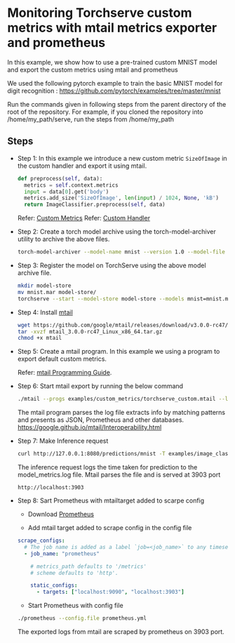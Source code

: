 # Monitoring Torchserve custom metrics with mtail metrics exporter and prometheus

In this example, we show how to use a pre-trained custom MNIST model and export the custom metrics using mtail and prometheus

We used the following pytorch example to train the basic MNIST model for digit recognition : https://github.com/pytorch/examples/tree/master/mnist

Run the commands given in following steps from the parent directory of the root of the repository. For example, if you cloned the repository into /home/my_path/serve, run the steps from /home/my_path

## Steps

- Step 1: In this example we introduce a new custom metric `SizeOfImage` in the custom handler and export it using mtail.

  ```python
  def preprocess(self, data):
    metrics = self.context.metrics
    input = data[0].get('body')
    metrics.add_size('SizeOfImage', len(input) / 1024, None, 'kB')
    return ImageClassifier.preprocess(self, data)
  ```

  Refer: [Custom Metrics](https://github.com/pytorch/serve/blob/master/docs/metrics.md#custom-metrics-api)
  Refer: [Custom Handler](https://github.com/pytorch/serve/blob/master/docs/custom_service.md#custom-handlers)

- Step 2: Create a torch model archive using the torch-model-archiver utility to archive the above files.

  ```bash
  torch-model-archiver --model-name mnist --version 1.0 --model-file examples/image_classifier/mnist/mnist.py --serialized-file examples/image_classifier/mnist/mnist_cnn.pt --handler examples/custom_metrics/mnist_handler.py
  ```

- Step 3: Register the model on TorchServe using the above model archive file.

  ```bash
  mkdir model-store
  mv mnist.mar model-store/
  torchserve --start --model-store model-store --models mnist=mnist.mar
  ```

- Step 4: Install [mtail](https://github.com/google/mtail/releases)

  ```bash
  wget https://github.com/google/mtail/releases/download/v3.0.0-rc47/mtail_3.0.0-rc47_Linux_x86_64.tar.gz
  tar -xvzf mtail_3.0.0-rc47_Linux_x86_64.tar.gz
  chmod +x mtail
  ```

- Step 5: Create a mtail program. In this example we using a program to export default custom metrics.

  Refer: [mtail Programming Guide](https://google.github.io/mtail/Programming-Guide.html).

- Step 6: Start mtail export by running the below command

  ```bash
  ./mtail --progs examples/custom_metrics/torchserve_custom.mtail --logs logs/model_metrics.log
  ```

  The mtail program parses the log file extracts info by matching patterns and presents as JSON, Prometheus and other databases. https://google.github.io/mtail/Interoperability.html

- Step 7: Make Inference request

  ```bash
  curl http://127.0.0.1:8080/predictions/mnist -T examples/image_classifier/mnist/test_data/0.png
  ```

  The inference request logs the time taken for prediction to the model_metrics.log file.
  Mtail parses the file and is served at 3903 port

  `http://localhost:3903`

- Step 8: Sart Prometheus with mtailtarget added to scarpe config

  - Download [Prometheus](https://prometheus.io/download/)

  - Add mtail target added to scrape config in the config file

  ```yaml
  scrape_configs:
    # The job name is added as a label `job=<job_name>` to any timeseries scraped from this config.
    - job_name: "prometheus"

      # metrics_path defaults to '/metrics'
      # scheme defaults to 'http'.

      static_configs:
        - targets: ["localhost:9090", "localhost:3903"]
  ```

  - Start Prometheus with config file

  ```bash
  ./prometheus --config.file prometheus.yml
  ```

  The exported logs from mtail are scraped by prometheus on 3903 port.
